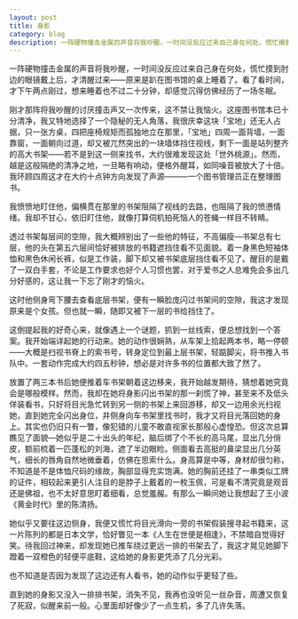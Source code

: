 ```yaml
---
layout: post
title: 身影
category: blog
description: 一阵硬物撞击金属的声音将我吵醒，一时间没反应过来自己身在何处，慌忙摸到肘边的眼镜戴上后，才清醒过来——原来是趴在图书馆的桌上睡着了。看了看时间，才下午两点刚过，想来睡着也不过二十分钟，却感觉沉得仿佛经历了一场冬眠。刚才那阵将我吵醒的讨厌撞击声又一次传来······
---
```

一阵硬物撞击金属的声音将我吵醒，一时间没反应过来自己身在何处，慌忙摸到肘边的眼镜戴上后，才清醒过来——原来是趴在图书馆的桌上睡着了。看了看时间，才下午两点刚过，想来睡着也不过二十分钟，却感觉沉得仿佛经历了一场冬眠。

刚才那阵将我吵醒的讨厌撞击声又一次传来，这不禁让我恼火。这座图书馆本已十分清净，我又特地选择了一个隐秘的无人角落，我很庆幸这块「宝地」还无人占据，只一张方桌，四把座椅规矩而孤独地立在那里，「宝地」四周一面背墙，一面靠窗，一面朝向过道，却又被兀然突出的一块墙体挡住视线，剩下一面是站列整齐的高大书架——若不是到这一侧来找书，大约很难发现这处「世外桃源」。然而，越是这般隔绝的清净之地，一旦略有响动，便格外醒耳，如同噪音被放大了十倍。我环顾四周这才在大约十点钟方向发现了声源———一个图书管理员正在整理图书。

我愤愤地盯住他，偏横贯在那里的书架阻隔了视线的去路，也阻隔了我的愤懑情绪。我却不甘心，依旧盯住他，就像打算伺机拍死恼人的苍蝇一样目不转睛。

透过书架每层间的空隙，我大概辨别出了一些他的特征，不高偏瘦—书架总有七层，他的头在第五六层间恰好被排放的书籍遮挡住看不见面貌。着一身黑色短袖体恤和黑色休闲长裤，似是工作装，脚下却又被书架底层挡住看不见了。醒目的是戴了一双白手套，不论是工作要求也好个人习惯也罢，对于爱书之人总难免会多出几分好感的，这让我一下忘了刚才的恼火。

这时他侧身弯下腰去查看底层书架，便有一瞬脸庞闪过书架间的空隙，我这才发现原来是个女孩。但也就一瞬，随即又被下一层的书给挡住了。

这倒提起我的好奇心来，就像遇上一个谜题，抓到一丝线索，便总想找到一个答案。我开始端详起她的行动来。她的动作很娴熟，从车架上拾起两本书，略一停顿——大概是扫视书脊上的索书号，转身定位到最上层书架，轻踮脚尖，将书推入书队中。一套动作完成大约四五秒钟，想必是对许多书的位置都大致了然了。

放置了两三本书后她便推着车书架朝着这边移来，我开始越发期待，猜想着她究竟会是哪般模样。然而，我却在她将身影闪出书架的那一刹慌了神，甚至来不及低头佯装看书，只好将目光急忙转到另一侧的书架上来回游移，却又一边用余光扫视她，直到她完全闪出身位，并侧身向车书架里找书时，我才又将目光落回她的身上。其实也仍旧只有一瞥，像犯错的儿童不敢直视家长那般心虚惶恐。但这次总算瞧见了面貌—她似乎是二十出头的年纪，脑后绑了个不长的高马尾，显出几分俏皮，额前梳着一匹蓬松的刘海，遮了半边眼睑。侧面看去高挺的鼻梁显出几分英气，细长的唇角自然地微垂着，仿佛在思索什么。身高算是中等，身材却很匀称，不知道是不是体恤尺码的缘故，胸部显得充实饱满。她的胸前还挂了一串类似工牌的证件，相较起来更引人注目的是脖子上戴着的一枚玉佩，可是看不清究竟是观音还是佛祖，也不太好意思盯着细看，总觉羞赧。有那么一瞬间她让我想起了王小波《黄金时代》里的陈清扬。

她似乎又要往这边侧身，我便又慌忙将目光滑向一旁的书架假装搜寻起书籍来，这一片陈列的都是日本文学，恰好瞥见一本《人生在世便是相逢》，不禁暗自觉得好笑。待我回过神来，却发现她已推车绕过更远一排的书架去了，我这才晃见她脚下蹬着一双橙色的轻便平底鞋，这给她的身影更凭添了几分光彩。

也不知道是否因为发现了这边还有人看书，她的动作似乎更轻了些。

直到她的身影又没入一排排书架，消失不见，我再也没听见一丝杂音，周遭又恢复了死寂，似醒来前一般。心里面却好像少了一点生机，多了几许失落。